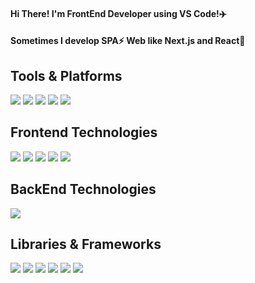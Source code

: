 <h4>Hi There! I'm FrontEnd Developer using VS Code!✈️</h1>
<h4>Sometimes I develop SPA⚡ Web like Next.js and React👊</h4>

<h2>Tools & Platforms</h2>
<div class="">
  
<img src="https://img.shields.io/badge/Git-F05032?style=flat-square&logo=git&logoColor=white"/>
<img src="https://img.shields.io/badge/GitHub-181717?style=flat-square&logo=github&logoColor=white"/>
<img src="https://img.shields.io/badge/Notion-000000?style=flat-square&logo=notion&logoColor=white"/>
<img src="https://img.shields.io/badge/Gmail-EA4335?style=flat-square&logo=gmail&logoColor=white"/>
<img src="https://img.shields.io/badge/tistory-000000?style=flat-square&logo=tistory&logoColor=white"/>
</div>
<h2>Frontend Technologies</h2>
<div>
<img src="https://img.shields.io/badge/HTML5-E34F26?style=flat-square&logo=HTML5&logoColor=black"/>
<img src="https://img.shields.io/badge/CSS-1572B6?style=flat-square&logo=CSS3&logoColor=black"/>
<img src="https://img.shields.io/badge/Javasciprt-F7DF1E?style=flat-square&logo=javascript&logoColor=black"/>
<img src="https://img.shields.io/badge/React-61DAFB?style=flat-square&logo=React&logoColor=white"/>
<img src="https://img.shields.io/badge/Next.js-000000?style=flat-square&logo=Next.js&logoColor=white"/>
</div>
<div>
  <h2>BackEnd Technologies</h2>
<img src="https://img.shields.io/badge/Firebase-DD2C00?style=flat-square&logo=Firebase&logoColor=black"/>
  
<h2>Libraries & Frameworks</h2>    

  <div>
<img src="https://img.shields.io/badge/React Query-FF4154?style=flat-square&logo=reactquery&logoColor=white"/>
    
<img src="https://img.shields.io/badge/TypeScript-3178C6?style=flat-square&logo=Typescript&logoColor=black"/>
  
<img src="https://img.shields.io/badge/SASS-CC6699?style=flat-square&logo=sass&logoColor=black"/>
<img src="https://img.shields.io/badge/TailwindCSS-06B6D4?style=flat-square&logo=tailwindcss&logoColor=black"/>
<img src="https://img.shields.io/badge/Recoil-3578E5?style=flat-square&logo=recoil&logoColor=white"/>
<img src="https://img.shields.io/badge/styledcomponents-DB7093?style=flat-square&logo=styledcomponents&logoColor=white"/>
</div>

